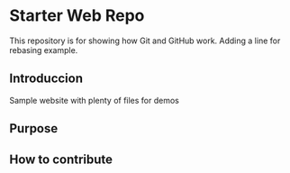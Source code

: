 # Starter Web Repo

This repository is for showing how Git and GitHub work.
Adding a line for rebasing example.
 
## Introduccion

Sample website with plenty of files for demos

## Purpose

## How to contribute
